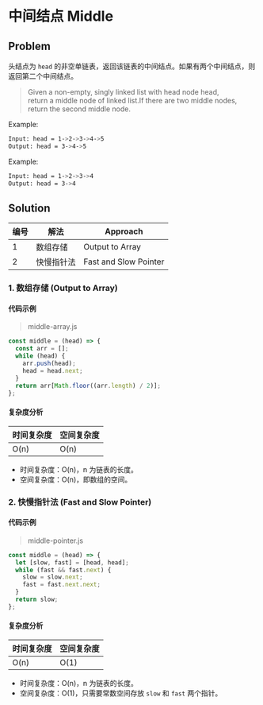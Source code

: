 # 中间结点 Middle

## Problem

头结点为 `head` 的非空单链表，返回该链表的中间结点。如果有两个中间结点，则返回第二个中间结点。

> Given a non-empty, singly linked list with head node head, return a middle node of linked list.If there are two middle nodes, return the second middle node.

Example:

``` bash
Input: head = 1->2->3->4->5
Output: head = 3->4->5
```

Example:

``` bash
Input: head = 1->2->3->4
Output: head = 3->4
```

## Solution

| 编号 | 解法       | Approach                    |
| ---- | ---------- | --------------------- |
| 1    | 数组存储 | Output to Array |
| 2    | 快慢指针法 | Fast and Slow Pointer |


### 1. 数组存储 (Output to Array)

#### 代码示例

> middle-array.js

``` javascript
const middle = (head) => {
  const arr = [];
  while (head) {
    arr.push(head);
    head = head.next;
  }
  return arr[Math.floor((arr.length) / 2)];
};
```

#### 复杂度分析

| 时间复杂度 | 空间复杂度 |
| ---------- | ---------- |
| O(n)       | O(n)       |

- 时间复杂度：O(n)，n 为链表的长度。
- 空间复杂度：O(n)，即数组的空间。

### 2. 快慢指针法 (Fast and Slow Pointer)

#### 代码示例

> middle-pointer.js

``` javascript
const middle = (head) => {
  let [slow, fast] = [head, head];
  while (fast && fast.next) {
    slow = slow.next;
    fast = fast.next.next;
  }
  return slow;
};
```

#### 复杂度分析

| 时间复杂度 | 空间复杂度 |
| ---------- | ---------- |
| O(n)       | O(1)       |

- 时间复杂度：O(n)，n 为链表的长度。
- 空间复杂度：O(1)，只需要常数空间存放 `slow` 和 `fast` 两个指针。